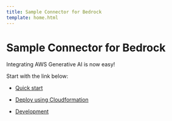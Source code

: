 ```yaml
---
title: Sample Connector for Bedrock
template: home.html
---
```


# Sample Connector for Bedrock

Integrating AWS Generative AI is now easy!

Start with the link below:

- [Quick start](./home/quick-start.md)

- [Deploy using Cloudformation](./home/deployment.md)

- [Development](./user-manual/development.md)

